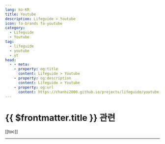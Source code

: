 ```yaml
---
lang: ko-KR
title: Youtube
description: Lifeguide > Youtube
icon: fa-brands fa-youtube
category: 
  - Lifeguide
  - Youtube
tag: 
  - lifeguide
  - youtube
  - yt
head:
  - - meta:
    - property: og:title
      content: Lifeguide > Youtube
    - property: og:description
      content: Lifeguide > Youtube
    - property: og:url
      content: https://chanhi2000.github.io/projects/lifeguide/youtube.html
---
```


# {{ $frontmatter.title }} 관련

[[toc]]

---

<MyYouTubeItems jsonName="yu-HoneyHome_Tip" /><!-- 집구석구석꿀팁, 집꿀 Honey Home Tip -->
<MyYouTubeItems jsonName="yu-spring_butler" /><!-- 봄집사 -->
<MyYouTubeItems jsonName="yu-살림로그" /><!-- 살림로그_살림을 기록하다. -->
<MyYouTubeItems jsonName="yu-salimtalk" /><!-- 살림톡 -->
<MyYouTubeItems jsonName="yu-살림남" /><!-- 살림남 The Life -->
<MyYouTubeItems jsonName="yu-구매리즘" /><!-- 구매리즘 -->
<MyYouTubeItems jsonName="yu-1분미만" /><!-- 1분미만 -->
<MyYouTubeItems jsonName="yu-3protv" /><!-- 삼프로TV_경제의신과함께 -->
<MyYouTubeItems jsonName="yu-gwigom" /><!-- 귀곰 -->
<MyYouTubeItems jsonName="yu-studian365" /><!-- 스터디언 -->
<MyYouTubeItems jsonName="yu-아영이네행복주택" /><!-- 아영이네 행복주택 -->
<MyYouTubeItems jsonName="yu-메디쌤" /><!-- 메디쌤의 필라테스 MEDIHEAL_PILATES -->
<MyYouTubeItems jsonName="yu-leenageum" /><!-- 이나금TV -->
<MyYouTubeItems jsonName="yu-2ndlife2" /><!-- 인생2회차 -->
<MyYouTubeItems jsonName="yu-AliexpressDP" /><!-- 알리직구 -->
<MyYouTubeItems jsonName="yu-ceoj" /><!-- 김현주 세무사 -->
<MyYouTubeItems jsonName="yu-sun_nomusarang" /><!-- SUN노무사랑 -->
<MyYouTubeItems jsonName="yu-benjaminkeep" /><!-- Benjamin Keep, PhD, JD -->
<MyYouTubeItems jsonName="yu-5bok_house" /><!-- 오복하우스 -->
<MyYouTubeItems jsonName="yu-chefkenlee" /><!-- ChefKenLee -->
<MyYouTubeItems jsonName="yu-LastBushSurvival" /><!-- LastBush Survival -->
<MyYouTubeItems jsonName="yu-reviewwhale90" /><!-- 리뷰하는고래 -->
<MyYouTubeItems jsonName="yu-09-play" /><!-- 공구야놀자! -->
<MyYouTubeItems jsonName="yu-IMCHEF00" /> <!-- 임성근 임짱TV -->
<MyYouTubeItems jsonName="yu-Peace.O.K" /><!-- 피스오케이Peace O.K. -->
<MyYouTubeItems jsonName="yu-Runaway_son" /><!-- 집나간아들 Runaway Son -->
<MyYouTubeItems jsonName="yu-kimseoul638" /><!-- 킴서울 KIM SEOUL -->
<MyYouTubeItems jsonName="yu-one_stretching" />  <!-- 강하나 스트레칭_stretching -->
<MyYouTubeItems jsonName="yu-리뷰야놀자" /><!-- 리뷰야놀자 -->
<MyYouTubeItems jsonName="yu-MrAjae" /><!-- Mr.아재 -->
<MyYouTubeItems jsonName="yu-KUKITV" /><!-- 쿠키건강TV / KUKI HEALTH TV -->
<MyYouTubeItems jsonName="yu-dakipost" /><!-- 다키포스트 DAKIPOST -->
<MyYouTubeItems jsonName="yu-hkglobalmarket" /><!-- 한경 글로벌마켓 -->
<MyYouTubeItems jsonName="yu-Hwangbujang" /><!-- 공구왕황부장 -->
<MyYouTubeItems jsonName="yu-yesunglabor" /><!-- 노무법인 예성 -->
<MyYouTubeItems jsonName="yu-BetterLife" /><!-- 더나은삶TV -->
<MyYouTubeItems jsonName="yu-b-log3651" />  <!-- 베이로그 B-Log --> 
<!-- <MyYouTubeItems jsonName="yu-TV-lu4tv" /> 맥스큐TV  -->
<MyYouTubeItems jsonName="yu-user-yj8id3uk7n" /><!-- 데일리뷰 -->
<MyYouTubeItems jsonName="yu-user-ry4kn1dg5d" /><!-- 린생 -->
<MyYouTubeItems jsonName="yu-DBOKEY" /><!-- 드보키 DBOKEY -->
<MyYouTubeItems jsonName="yu-Respect_Invest" /><!-- 리스펙 투자플랜 -->
<MyYouTubeItems jsonName="yu-DataSquirrel" /><!-- 데이터다람쥐 -->
<MyYouTubeItems jsonName="yu-user-wl8dq7rl8q" /><!-- Foreign futures chart trader -->
<MyYouTubeItems jsonName="yu-bigdata_leecho" /><!-- 강서대학교 빅데이터경영학과 이상철 교수 -->
<MyYouTubeItems jsonName="yu-ssapcook" /><!-- 쌉쿡 -->
<MyYouTubeItems jsonName="yu-lodongbokeo" /><!-- 로동복어 -->
<MyYouTubeItems jsonName="yu-ITs_okay_vv" /><!-- IT's okay 잇츠 오케이 -->
<MyYouTubeItems jsonName="yu-마초맨" /><!-- MACHO MAN(마초맨) -->
<MyYouTubeItems jsonName="yu-OMG_electronics" /><!-- 오목교 전자상가 -->
<MyYouTubeItems jsonName="yu-yourseat" /><!-- 너의자리 -->
<MyYouTubeItems jsonName="yu-cucd_official" /><!-- 차업차득 -->
<MyYouTubeItems jsonName="yu-yk_roadking" /><!-- 도로왕 김지훈 변호사 -->
<MyYouTubeItems jsonName="yu-경제인회계인" /><!-- 경제인회계인 -->
<MyYouTubeItems jsonName="yu-사물궁이" /><!-- 사물궁이 잡학지식 -->
<MyYouTubeItems jsonName="yu-_johncook8725" /><!-- 아하부장_JOHNCOOK -->
<MyYouTubeItems jsonName="yu-user-uy7db8fw7x" /><!-- 나음힐링센터 방태환원장 -->
<MyYouTubeItems jsonName="yu-alpinebutcher" /><!-- Alpine Butcher -->
<MyYouTubeItems jsonName="yu-honeygallery" /><!-- 꿀갤러리 -->
<MyYouTubeItems jsonName="yu-Infpreview" /><!-- 인프피리뷰 -->
<MyYouTubeItems jsonName="yu-SPARTAIT" /><!-- 스파르타 IT연구소 -->
<MyYouTubeItems jsonName="yu-KOOZAKitchen" /><!-- 쿠자의주방 KOOZA-Kitchen -->
<MyYouTubeItems jsonName="yu-user-kz3ny3gu8x" /><!-- 인간심지호 -->
<MyYouTubeItems jsonName="yu-KkukTV" /><!-- 꾹TV(Kkuk TV) -->
<MyYouTubeItems jsonName="yu-korea.decoration" /><!-- 생각하는 개미도배 -->
<MyYouTubeItems jsonName="yu-Life-tips365" /><!-- 생활속꿀팁 -->
<MyYouTubeItems jsonName="yu-pltechkorea" /><!-- 피엘테크 -->
<MyYouTubeItems jsonName="yu-rala" /><!-- 랄라의살림기록 -->
<MyYouTubeItems jsonName="yu-TheMoneyGPS" /><!-- The Money GPS -->
<MyYouTubeItems jsonName="yu-sam_simple_restaurant" /><!-- 삼플식당(Sam Simple Restaurant) -->
<MyYouTubeItems jsonName="yu-life_peace87" /><!-- 라이프피스 -->
<MyYouTubeItems jsonName="yu-jamo_JonPark" /><!-- 자영업의 모든것 -->
<MyYouTubeItems jsonName="yu-OHDESK" /><!-- 오늘의 데스크 -->
<MyYouTubeItems jsonName="yu-excessorizeme" /><!-- EXCESSORIZE ME. -->
<MyYouTubeItems jsonName="yu-pickplus_official" /><!-- 픽플러스 -->
<MyYouTubeItems jsonName="yu-Welfaremarble" /><!-- 복지마블TV [Welfare Marble] -->
<MyYouTubeItems jsonName="yu-CarTip1004" /><!-- 카팁 -->
<MyYouTubeItems jsonName="yu-dyom.y" /><!-- 됴미 -->
<MyYouTubeItems jsonName="yu-masterchoi_" /><!-- Master Choi -->
<MyYouTubeItems jsonName="yu-numolri" /><!-- 너만몰랐던리뷰 -->
<MyYouTubeItems jsonName="yu-800c_official" /><!-- 800도씨 -->
<MyYouTubeItems jsonName="yu-muchelin1" /><!-- 머슐랭 -->
<MyYouTubeItems jsonName="yu-user-ok8rp7yx5p" /><!-- 복지수호신 김신 -->
<MyYouTubeItems jsonName="yu-happyloo2023" /><!-- 해피루, 도그토토 -->
<MyYouTubeItems jsonName="yu-HoneyJamini" /><!-- 꿀잼미니 -->
<MyYouTubeItems jsonName="yu-bbocute_main" /><!-- 뽀큐트 -->
<MyYouTubeItems jsonName="yu-DanoTV" /><!-- DanoTV -->
<MyYouTubeItems jsonName="yu-outstandcrew" /><!-- 아웃스탠딩TV -->
<MyYouTubeItems jsonName="yu-goldenmanual" /><!-- 황금설명서 -->
<MyYouTubeItems jsonName="yu-DanBecker" /><!-- Dan Becker -->
<MyYouTubeItems jsonName="yu-oneroommake" /><!-- 원룸만들기 -->
<MyYouTubeItems jsonName="yu-bijou_living" /><!-- 친절한_비주언니 -->
<MyYouTubeItems jsonName="yu-talentinvestment" /><!-- 달란트투자 -->
<MyYouTubeItems jsonName="yu-seoulian" /><!-- 서울리안 SEOULiAN -->
<MyYouTubeItems jsonName="yu-somifit" /><!-- 소미핏 SOMIFIT -->
<MyYouTubeItems jsonName="yu-SLJD30" /><!-- 살림중독 -->
<MyYouTubeItems jsonName="yu-scare_crow_" /><!-- 허수아비 -->
<MyYouTubeItems jsonName="yu-natgeocam" /><!-- 내셔널지오그래픽 액션캠 -->
<MyYouTubeItems jsonName="yu-onemealaday767" /><!-- 하루한끼 one meal a day -->
<MyYouTubeItems jsonName="yu-The-DIY-Guide" /><!-- The DIY Guide -->
<MyYouTubeItems jsonName="yu-공간일기" /><!-- 공간일기 -->
<MyYouTubeItems jsonName="yu-chy65670075" /><!-- 덴트초이 -->
<MyYouTubeItems jsonName="yu-sebasi15" /><!-- 세바시 강연 Sebasi Talk -->
<MyYouTubeItems jsonName="yu-carjinnam" /><!-- 카진남 -->
<MyYouTubeItems jsonName="yu-짤컷" /><!-- 짤컷 -->
<MyYouTubeItems jsonName="yu-FrugalRepair" /><!-- FrugalRepair -->
<MyYouTubeItems jsonName="yu-art_for_you" /><!-- 널 위한 문화예술 -->
<MyYouTubeItems jsonName="yu-sikbo" /><!-- 이재성 박사의 식탁보감 -->
<MyYouTubeItems jsonName="yu-NJT_BOOK" /><!-- 너진똑 NJT BOOK -->
<MyYouTubeItems jsonName="yu-DreamSchool_KR" /><!-- DreamSchool 이윤규 -->
<MyYouTubeItems jsonName="yu-review_songmini" /><!-- END: 리뷰한다 송미니 -->
<MyYouTubeItems jsonName="yu-DiyBuy" /><!-- 다이바이TV -->
<MyYouTubeItems jsonName="yu-coolmoonchoi" /><!-- 나의시선 -->
<MyYouTubeItems jsonName="yu-koreatveconomy" /><!-- 경제 인사이트 -->
<MyYouTubeItems jsonName="yu-user-kr5wq8ys8t" /><!-- 알리추천소 -->
<MyYouTubeItems jsonName="yu-tongtongtech" /><!-- 통통테크 by 연합뉴스 -->
<MyYouTubeItems jsonName="yu-솦" /><!-- 소프 -->
<MyYouTubeItems jsonName="yu-DKFEMFWLRRN" /><!-- 알뜰직구 -->
<MyYouTubeItems jsonName="yu-drivingdalin" /><!-- a master of driving -->
<MyYouTubeItems jsonName="yu-gizmo_ch" /><!-- 기즈모 gizmo -->
<MyYouTubeItems jsonName="yu-chefclubtvshorts" /><!-- Chefclub Shorts -->
<MyYouTubeItems jsonName="yu-승호의요리이야기" /><!-- 쿡톡 (빛 & 소금) -->
<MyYouTubeItems jsonName="yu-channelId" /><!-- table diary 식탁일기 -->
<MyYouTubeItems jsonName="yu-subuhae" /><!-- 수산물을부탁해TV 수부해 -->
<MyYouTubeItems jsonName="yu-joescott" /><!-- Joe Scott -->
<MyYouTubeItems jsonName="yu-woose4175" /><!-- 우쓰의 홈레코딩 [WOOSE] -->
<MyYouTubeItems jsonName="yu-gang_diet" /><!-- 강식단 -->
<MyYouTubeItems jsonName="yu-johnsonkb18" /><!-- 순위남 -->
<MyYouTubeItems jsonName="yu-polarbearjeon" /><!-- 폴라베어 전실장 -->
<MyYouTubeItems jsonName="yu-drivingori" /><!-- 핸들잡은오리 -->
<MyYouTubeItems jsonName="yu-nosearch_official" /><!-- 노써치 -->
<MyYouTubeItems jsonName="yu-review_marriedman" /><!-- 리유남-리뷰하는유부남 -->
<MyYouTubeItems jsonName="yu-GOODNEWSHVAC" /><!-- 에어컨설치굳뉴스 -->
<MyYouTubeItems jsonName="yu-어셈블팩토리" /><!-- 어셈블팩토리 -->
<MyYouTubeItems jsonName="yu-와리가리" /><!-- 와리가리 l WARIGARI -->
<MyYouTubeItems jsonName="yu-윤툴툴" /><!-- 윤툴툴 -->
<MyYouTubeItems jsonName="yu-다이바이TV" /><!-- 다이바이TV -->
<MyYouTubeItems jsonName="yu-리브윤" /><!-- 리브윤 -->
<MyYouTubeItems jsonName="yu-Direct_Way" /><!-- Direct Way -->
<MyYouTubeItems jsonName="yu-jipconomy" /><!-- 집코노미 -->
<MyYouTubeItems jsonName="yu-living_for_rest" /><!-- 리빙포레스트 -->
<MyYouTubeItems jsonName="yu-SBSmibb" /><!-- 블랙박스브스 -->
<MyYouTubeItems jsonName="yu-엄마아들구삼이" /><!-- 엄마 도와주는:엄마아들 구삼이 -->
<MyYouTubeItems jsonName="yu-autoview2009" /><!-- \오토뷰(AutoView) - 자동차 & 타이어 구입 참고서 -->

<TagLinks />
